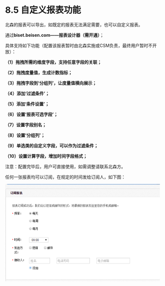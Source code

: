 # 8.5 自定义报表功能

北森的报表可以导出，如既定的报表无法满足需要，也可以自定义报表。

通过**biset.beisen.com——报表设计器（需开通）**；

具体支持如下功能（配置该报表暂时由北森实施或CSM负责，最终用户暂时不开放）：

**（1）拖拽所需的维度字段，支持任意字段的关联；**

**（2）拖拽度量值，生成计数指标；**

**（3）拖拽字段到‘分组列’，让度量值横向展示；**

**（4）添加‘过滤条件’；**

**（5）添加‘条件设置’；**

**（6）设置‘报表可选字段’；**

**（7）设置字段别名；**

**（8）设置‘分组列’；**

**（9）单选类的自定义字段，可以作为过滤条件；**

**（10）设置计算字段，增加时间字段格式；**

注意：配置完毕后，用户可直接使用，如需调整请联系北森方。

任何一张报表均可以订阅，在规定的时间发给订阅人，如下图：

![](image466.png)
